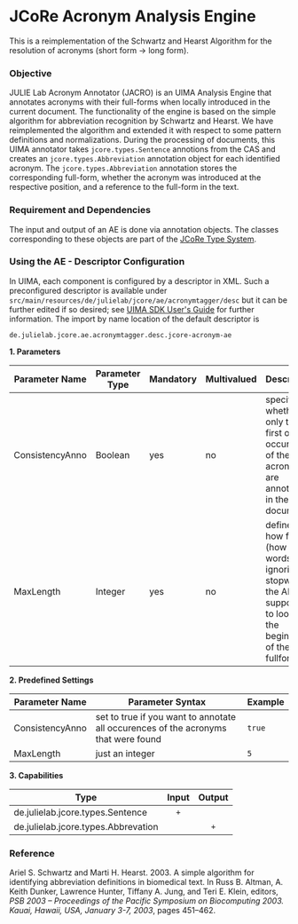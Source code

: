 # JCoRe Acronym Analysis Engine
This is a reimplementation of the Schwartz and Hearst Algorithm for the resolution of acronyms (short form → long form).

### Objective
JULIE Lab Acronym Annotator (JACRO) is an UIMA Analysis Engine that annotates acronyms with their full-forms when locally introduced in the current document. The functionality of the engine is based on the simple algorithm for abbreviation recognition by Schwartz and Hearst. We have reimplemented the algorithm and extended it with respect to some pattern definitions and normalizations.
During the processing of documents, this UIMA annotator takes `jcore.types.Sentence` annotions from the CAS and creates an `jcore.types.Abbreviation` annotation object for each identified acronym. The `jcore.types.Abbreviation` annotation stores the corresponding full-form, whether the acronym was introduced at the respective position, and a reference to the full-form in the text.

### Requirement and Dependencies
The input and output of an AE is done via annotation objects. The classes corresponding to these objects are part of the [JCoRe Type System](https://github.com/JULIELab/jcore-base/tree/master/jcore-types).

### Using the AE - Descriptor Configuration
In UIMA, each component is configured by a descriptor in XML. Such a preconfigured descriptor is available under `src/main/resources/de/julielab/jcore/ae/acronymtagger/desc` but it can be further edited if so desired; see [UIMA SDK User's Guide](https://uima.apache.org/downloads/releaseDocs/2.1.0-incubating/docs/html/tools/tools.html#ugr.tools.cde) for further information. The import by name location of the default descriptor is

`de.julielab.jcore.ae.acronymtagger.desc.jcore-acronym-ae`

**1. Parameters**

| Parameter Name | Parameter Type | Mandatory | Multivalued | Description |
|----------------|----------------|-----------|-------------|-------------|
| ConsistencyAnno | Boolean | yes | no | specifies whether only the first or all occurences of the acronym are annotated in the document |
| MaxLength| Integer | yes | no | defines how far (how many words, ignoring stopwords) the AE is supposed to look for the beginning of the fullform |

**2. Predefined Settings**

| Parameter Name | Parameter Syntax | Example |
|----------------|------------------|---------|
| ConsistencyAnno | set to true if you want to annotate all occurences of the acronyms that were found | `true` |
| MaxLength| just an integer | `5` |

**3. Capabilities**

| Type | Input | Output |
|------|:-----:|:------:|
| de.julielab.jcore.types.Sentence | `+` |  |
| de.julielab.jcore.types.Abbrevation |  | `+` |


### Reference
Ariel S. Schwartz and Marti H. Hearst. 2003. A simple algorithm for identifying abbreviation definitions in biomedical text. In Russ B. Altman, A. Keith Dunker, Lawrence Hunter, Tiffany A. Jung, and Teri E. Klein, editors, *PSB 2003 – Proceedings of the Pacific Symposium on Biocomputing 2003. Kauai, Hawaii, USA, January 3-7, 2003*, pages 451–462.
